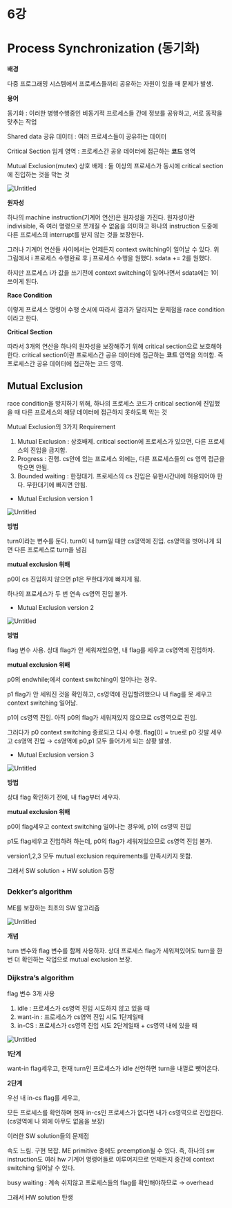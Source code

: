 # 6강

# Process Synchronization (동기화)

**배경**

다중 프로그래밍 시스템에서 프로세스들끼리 공유하는 자원이 있을 때 문제가 발생.

**용어**

동기화 : 이러한 병행수행중인 비동기적 프로세스들 간에 정보를 공유하고, 서로 동작을 맞추는 작업

Shared data 공유 데이터 : 여러 프로세스들이 공유하는 데이터

Critical Section 임계 영역 : 프로세스간 공유 데이터에 접근하는 **코드** 영역

Mutual Exclusion(mutex) 상호 배제 : 둘 이상의 프로세스가 동시에 critical section에 진입하는 것을 막는 것

![Untitled](https://prod-files-secure.s3.us-west-2.amazonaws.com/14b1c30e-5d3b-48f6-8b6e-6fee7cccb9d0/b56f2bce-b3fd-4c11-9020-a5b73ce57a56/Untitled.png)

**원자성**

하나의 machine instruction(기계어 연산)은 원자성을 가진다. 원자성이란 indivisible, 즉 여러 명령으로 쪼개질 수 없음을 의미하고 하나의 instruction 도중에 다른 프로세스의 interrupt를 받지 않는 것을 보장한다. 

그러나 기계어 연산들 사이에서는 언제든지 context switching이 일어날 수 있다. 위 그림에서 i 프로세스 수행완료 후 j 프로세스 수행을 원했다. sdata += 2를 원했다. 

하지만 프로세스 i가 값을 쓰기전에 context switching이 일어나면서 sdata에는 1이 쓰이게 된다.

**Race Condition**

이렇게 프로세스 명령어 수행 순서에 따라서 결과가 달라지는 문제점을 race condition이라고 한다.

**Critical Section**

따라서 3개의 연산을 하나의 원자성을 보장해주기 위해 critical section으로 보호해야 한다. critical section이란 프로세스간 공유 데이터에 접근하는 **코드** 영역을 의미함. 즉 프로세스간 공유 데이터에 접근하는 코드 영역.

## **Mutual Exclusion**

race condition을 방지하기 위해, 하나의 프로세스 코드가 critical section에 진입했을 때 다른 프로세스의 해당 데이터에 접근하지 못하도록 막는 것

Mutual Exclusion의 3가지 Requirement

1. Mutual Exclusion : 상호배제. critical section에 프로세스가 있으면, 다른 프로세스의 진입을 금지함.
2. Progress : 진행. cs안에 있는 프로세스 외에는, 다른 프로세스들의 cs 영역 접근을 막으면 안됨.
3. Bounded waiting : 한정대기. 프로세스의 cs 진입은 유한시간내에 허용되어야 한다. 무한대기에 빠지면 안됨.

- Mutual Exclusion version 1

![Untitled](https://prod-files-secure.s3.us-west-2.amazonaws.com/14b1c30e-5d3b-48f6-8b6e-6fee7cccb9d0/557c36d3-cf6f-4bf2-ae79-991b77d3f657/Untitled.png)

**방법**

turn이라는 변수를 둔다. turn이 내 turn일 때만 cs영역에 진입. cs영역을 벗어나게 되면 다른 프로세스로 turn을 넘김

**mutual exclusion 위배**

p0이 cs 진입하지 않으면 p1은 무한대기에 빠지게 됨.

하나의 프로세스가 두 번 연속 cs영역 진입 불가.

- Mutual Exclusion version 2

![Untitled](https://prod-files-secure.s3.us-west-2.amazonaws.com/14b1c30e-5d3b-48f6-8b6e-6fee7cccb9d0/436dba0b-5bc8-48d9-9666-0c8998bee497/Untitled.png)

**방법**

flag 변수 사용. 상대 flag가 안 세워져있으면, 내 flag를 세우고 cs영역에 진입하자.

**mutual exclusion 위배**

p0의 endwhile;에서 context switching이 일어나는 경우.

p1 flag가 안 세워진 것을 확인하고, cs영역에 진입할려했으나 내 flag를 못 세우고 context switching 일어남.

p1이 cs영역 진입. 아직 p0의 flag가 세워져있지 않으므로 cs영역으로 진입.

그러다가 p0 context switching 종료되고 다시 수행. flag[0] = true로 p0 깃발 세우고 cs영역 진입 → cs영역에 p0,p1 모두 들어가게 되는 상황 발생.

- Mutual Exclusion version 3

![Untitled](https://prod-files-secure.s3.us-west-2.amazonaws.com/14b1c30e-5d3b-48f6-8b6e-6fee7cccb9d0/32a97691-d95a-4125-85ce-b949451e65d7/Untitled.png)

**방법**

상대 flag 확인하기 전에, 내 flag부터 세우자.

**mutual exclusion 위배**

p0이 flag세우고 context switching 일어나는 경우에, p1이 cs영역 진입

p1도 flag세우고 진입하려 하는데, p0의 flag가 세워져있으므로 cs영역 진입 불가.

version1,2,3 모두 mutual exclusion requirements를 만족시키지 못함.

그래서 SW solution + HW solution 등장

## <ME SW solution>

### Dekker’s algorithm

ME를 보장하는 최초의 SW 알고리즘

![Untitled](https://prod-files-secure.s3.us-west-2.amazonaws.com/14b1c30e-5d3b-48f6-8b6e-6fee7cccb9d0/bf1fc96d-1963-43a1-b7ac-7579f2a16a8d/Untitled.png)

**개념**

turn 변수와 flag 변수를 함께 사용하자. 상대 프로세스 flag가 세워져있어도 turn을 한 번 더 확인하는 작업으로 mutual exclusion 보장.

### Dijkstra’s algorithm

flag 변수 3개 사용

1. idle : 프로세스가 cs영역 진입 시도하지 않고 있을 때
2. want-in : 프로세스가 cs영역 진입 시도 1단계일때
3. in-CS : 프로세스가 cs영역 진입 시도 2단계일때 + cs영역 내에 있을 때

![Untitled](https://prod-files-secure.s3.us-west-2.amazonaws.com/14b1c30e-5d3b-48f6-8b6e-6fee7cccb9d0/42b1cd93-0f06-4a58-a53c-c954986cf12b/Untitled.png)

**1단계**

want-in flag세우고, 현재 turn인 프로세스가 idle 선언하면 turn을 내껄로 뺏어온다.

**2단계**

우선 내 in-cs flag를 세우고,

모든 프로세스를 확인하며 현재 in-cs인 프로세스가 없다면 내가 cs영역으로 진입한다. (cs영역에 나 외에 아무도 없음을 보장)

이러한 SW solution들의 문제점

속도 느림. 구현 복잡. ME primitive 중에도 preemption될 수 있다. 즉, 하나의 sw instruction도 여러 hw 기계어 명령어들로 이루어지므로 언제든지 중간에 context switching 일어날 수 있다.

busy waiting : 계속 쉬지않고 프로세스들의 flag를 확인해야하므로 → overhead

그래서 HW solution 탄생
